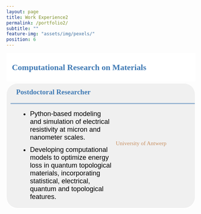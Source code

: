 ```yaml
---
layout: page
title: Work Experience2
permalink: /portfolio2/
subtitle: ""
feature-img: "assets/img/pexels/"
position: 6
---
```


<style>
    /* Style for the section titles */
    .textbox {
        display: flex;
        justify-content: space-between;
        background-color: white;
        line-height: 40px;
        margin-bottom: 5px;
    }

    .title-container {
        margin-left: 0.4em;
        margin-top: -0.3em;
        display: flex;
        align-items: center;
        margin-bottom: -5px;
    }

    .title-container i {
        margin-right: 5px;
        color: #abb8a0;
    }

    .title-container p {
        font-weight: bold;
        font-family: 'Avenir Next LT Pro', serif;
        font-size: 22px;
        color: rgba(62, 121, 180, 1);
        margin-left: .2em;
    }

    /* Style for the subsections */
    .textbox2 {
        background-color: #f0f0f0;
            border: 1px solid white;
            border-radius: 30px 30px 30px 30px;
            padding: 1px ;
            margin:0;
            box-shadow: 0 2px 2px white;
            position: relative; 
            display: flex;
            align-items: center;
    }

    .main-content {
    flex: 1;
    display: flex; 
    flex-direction: column; 
    align-items: flex-start;
    }

    .main-content p {
    font-weight: bold;
    font-family: 'Avenir Next LT Pro', serif;
    font-size: 19px;
    color:  rgba(62, 121, 180, 1);   
    margin-left: 1.2em;
    margin-top: 10px; /* Adjust vertical position */
    margin-bottom: 10px; /* Adjust vertical position */
}

    .main-content ul {
        font-size: 18px;
        font-family: 'Avenir Next LT Pro Regular', sans-serif;
        margin-left: 1.7em;
        color: black;
        margin-top: 10px; 
    }

    .main-content ul li {
        margin-top: 12px;
    }

    .gradient-line::before {
        content: '';
        position: absolute;
        top: 52px;
        left: 10px;
        width: 98%;
        height: 3px;
        background: rgba(62, 121, 180, .5);
        /* linear-gradient(to right, rgba(200,144,98,.6) 80%,  rgba(200,144,98,.6) 20%);  */
        border-radius: 10px;
    }

.additional-column {
    display: flex;
    flex-direction: column;
    justify-content: flex-start;
    align-items: flex-start;
    padding: 10px;
    width: 200px;
    height: auto;
}

.additional-column p,
.additional-column span {
    font-family: 'Avenir Next LT Pro';
    font-size: 15px;
    color: inherit;

}

/* Assuming you want to position the date span exactly at the top of the additional-column */
.additional-column span.date {
    position: absolute;
    top: 14px; /* Positions the date at the very top of the additional-column */
    left: 820px; /* Aligns the date to the left edge of the additional-column */
    margin-bottom: 10px; 
    font-family: 'Avenir Next LT Pro'; 
    font-size: 18px; 
    color:rgba(200,144,98,1);/* Adds some space below the date */
}

.additional-column span.location {
    position: absolute;
    top: 10px; /* Positions the date at the very top of the additional-column */
    left: 820px; /* Aligns the date to the left edge of the additional-column */
    margin-bottom: 10px; 
    font-family: 'Avenir Next LT Pro'; 
    font-size: 20px; 
    color:rgba(200,144,98,1);/* Adds some space below the date */
}


/* Other elements in the additional-column can remain as they are, unless you need to adjust their positions as well */
.additional-column p:not(.date) {
    margin-top: -10px; 
     color:rgba(200,144,98,1);
     font-size: 17px; 
    /* Adds some space above the first paragraph after the date */
}


    /* Responsive adjustments for smaller screens */
    @media only screen and (max-width: 600px) {
        .title-container {
            flex-direction: column;
            align-items: flex-start;
            margin-left: 0;
            margin-top: 0;
            margin-bottom: 0;
        }

        .title-container i {
            margin-right: 0;
            margin-bottom: 5px;
        }

        .title-container p {
            font-size: 18px; /* Adjusted font size for smaller screens */
            margin-left: 0;
        }

        .textbox2 {
            flex-direction: column;
            align-items: flex-start;
        }

        .main-content p {
            font-size: 16px;
            margin-left: 0;
        }

        .main-content ul {
            margin-left: 1em;
        }

        .additional-column {
            width: 100%;
            height: auto;
            margin-top: 10px;
        }

        .additional-column p, .additional-column span {
            position: static;
            margin-top: 5px;
        }

        /* Add gradient line to textbox2 for small screens */
        .textbox2 .gradient-line::before {
            top: 47px; /* Adjust this value to fit your design */
            left: 10px;
            width: 98%;
            height: 3px;
            background: linear-gradient(to right, rgba(62, 121, 180, 0.6) 80%, rgba(64, 130, 109, 1) 20%);
            border-radius: 10px;
        }
    }
</style>

<body>
    <section>
        <div class="textbox">
            <div class="title-container">
                <i class="fa fa-briefcase"></i>
                <p>Computational Research on Materials</p>
            </div>
        </div>

<div class="textbox2">
            <div class="main-content">
                <div style="margin-left: 0.1em; margin-top: 0.1em;  margin-bottom: 0.1em;display: flex; align-items: center; margin-bottom: 5px;">
                    <p>Postdoctoral Researcher</p>
                </div>
                <ul>
                    <li>Python-based modeling and simulation of electrical resistivity at micron and nanometer scales.</li>
                    <li>Developing computational models to optimize energy loss in quantum topological materials, incorporating statistical, electrical, quantum and topological features.</li>
                </ul>
                <div class="gradient-line"></div>
            </div>
            <div class="additional-column">
                <p></p>
                <p><span class="date">10.2021-06.2023</span></p>
                <p><span class="location; font-size: 40px; ">University of Antwerp</span></p>
            </div>
        </div>

